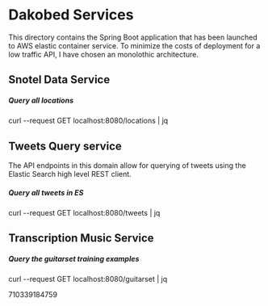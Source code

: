 # Dakobed Services

This directory contains the Spring Boot application that has been launched to AWS elastic container service.  To minimize 
the costs of deployment for a low traffic API, I have chosen an monolothic architecture.  


  
## Snotel Data Service

##### Query all locations
curl --request GET localhost:8080/locations | jq


## Tweets Query service
The API endpoints in this domain allow for querying of tweets using the Elastic Search high level REST client. 

##### Query all tweets in ES
curl --request GET localhost:8080/tweets | jq

## Transcription Music Service

##### Query the guitarset training examples 
curl --request GET localhost:8080/guitarset | jq

710339184759